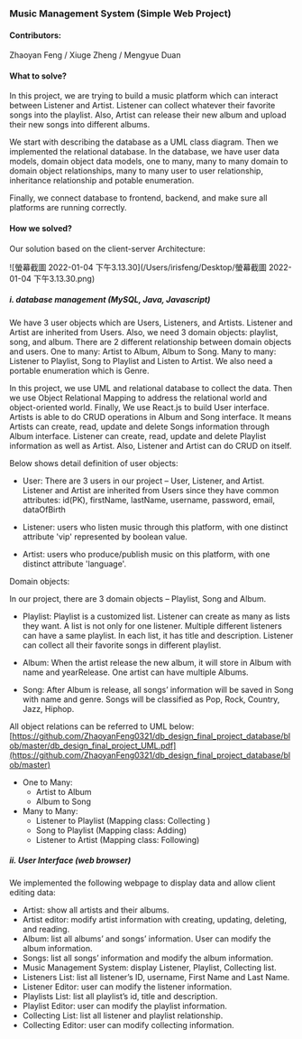 ### Music Management System (Simple Web Project)

#### Contributors: 

Zhaoyan Feng / Xiuge Zheng / Mengyue Duan

#### What to solve?

In this project, we are trying to build a music platform which can interact between Listener and Artist. Listener can collect whatever their favorite songs into the playlist. Also, Artist can release their new album and upload their new songs into different albums.

We start with describing the database as a UML class diagram. Then we implemented the relational database. In the database, we have user data models, domain object data models, one to many, many to many domain to domain object relationships, many to many user to user relationship, inheritance relationship and potable enumeration.

Finally, we connect database to frontend, backend, and make sure all platforms are running correctly.



#### How we solved?

Our solution based on the client-server Architecture:

![螢幕截圖 2022-01-04 下午3.13.30](/Users/irisfeng/Desktop/螢幕截圖 2022-01-04 下午3.13.30.png)



##### **i. database management (MySQL, Java, Javascript)**

We have 3 user objects which are Users, Listeners, and Artists. Listener and Artist are inherited from Users. Also, we need 3 domain objects: playlist, song, and album. There are 2 different relationship between domain objects and users. One to many: Artist to Album, Album to Song. Many to many: Listener to Playlist, Song to Playlist and Listen to Artist. We also need a portable enumeration which is Genre.

In this project, we use UML and relational database to collect the data. Then we use Object Relational Mapping to address the relational world and object-oriented world. Finally, We use React.js to build User interface. Artists is able to do CRUD operations in Album and Song interface. It means Artists can create, read, update and delete Songs information through Album interface. Listener can create, read, update and delete Playlist information as well as Artist. Also, Listener and Artist can do CRUD on itself.

Below shows detail definition of user objects:

-   User: There are 3 users in our project – User, Listener, and Artist. Listener and Artist are inherited from Users since they have common attributes: id(PK), firstName, lastName, username, password, email, dataOfBirth

-   Listener: users who listen music through this platform, with one distinct  attribute 'vip' represented by boolean value.
-   Artist: users who produce/publish music on this platform, with one distinct attribute 'language'.

Domain objects:

In our project, there are 3 domain objects – Playlist, Song and Album.

-   Playlist: Playlist is a customized list. Listener can create as many as lists they want. A list is not only for one listener. Multiple different listeners can have a same playlist. In each list, it has title and description. Listener can collect all their favorite songs in different playlist.

-   Album: When the artist release the new album, it will store in Album with name and yearRelease. One artist can have multiple Albums.

-   Song: After Album is release, all songs’ information will be saved in Song with name and genre. Songs will be classified as Pop, Rock, Country, Jazz, Hiphop.

All object relations can be referred to UML below: [https://github.com/ZhaoyanFeng0321/db_design_final_project_database/blob/master/db_design_final_project_UML.pdf](https://github.com/ZhaoyanFeng0321/db_design_final_project_database/blob/master)

-   One to Many: 
    -   Artist to Album
    -   Album to Song 
-   Many to Many: 
    -   Listener to Playlist (Mapping class: Collecting )
    -   Song to Playlist (Mapping class: Adding)
    -   Listener to Artist (Mapping class: Following)



##### ii. User Interface (web browser)

We implemented the following webpage to display data and allow client editing data:

-   Artist: show all artists and their albums.
-   Artist editor: modify artist information with creating, updating, deleting, and reading.
-   Album: list all albums’ and songs’ information. User can modify the album information.
-   Songs: list all songs’ information and modify the album information.
-   Music Management System: display Listener, Playlist, Collecting list.
-   Listeners List: list all listener’s ID, username, First Name and Last Name.
-   Listener Editor: user can modify the listener information.
-   Playlists List: list all playlist’s id, title and description.
-   Playlist Editor: user can modify the playlist information.
-   Collecting List: list all listener and playlist relationship.
-   Collecting Editor: user can modify collecting information.

